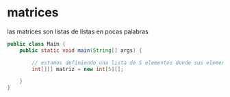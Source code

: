 # matrices

las matrices son listas de listas en pocas palabras

```java
public class Main {
    public static void main(String[] args) {

        // estamos definiendo una lista de 5 elementos donde sus elementos seran lista de diferentes tamaños
        int[][] matriz = new int[5][];

    }
}
```